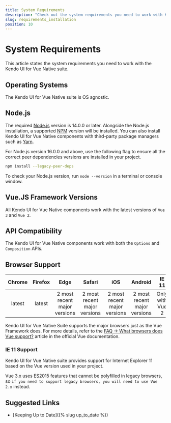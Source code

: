 ```yaml
---
title: System Requirements
description: "Check out the system requirements you need to work with Kendo UI for Vue Native suite."
slug: requirements_installation
position: 10
---
```


# System Requirements

This article states the system requirements you need to work with the Kendo UI for Vue Native suite.

## Operating Systems

The Kendo UI for Vue Native suite is OS agnostic.

## Node.js

The required [Node.js](https://nodejs.org/en/) version is 14.0.0 or later. Alongside the Node.js installation, a supported [NPM](https://www.npmjs.com/) version will be installed. You can also install Kendo UI for Vue Native components with third-party package managers such as [Yarn](https://yarnpkg.com/lang/en/).

For Node.js version 16.0.0 and above, use the following flag to ensure all the correct peer dependencies versions are installed in your project.

```sh
npm install --legacy-peer-deps
```

To check your Node.js version, run `node --version` in a terminal or console window.

## Vue.JS Framework Versions

All Kendo UI for Vue Native components work with the latest versions of `Vue 3` and `Vue 2`. 



## API Compatibility

The Kendo UI for Vue Native components work with both the `Options` and `Composition` APIs.

## Browser Support

| **Chrome** | **Firefox** |           **Edge**           |          **Safari**          |          **iOS**          |           **Android**          |    **IE 11**    |
|:----------:|:-----------:|:----------------------------:|:----------------------------:|:----------------------------:|:----------------------------:|:---------------:|
|   latest   |    latest   | 2 most recent major versions | 2 most recent major versions | 2 most recent major versions | 2 most recent major versions | Only with Vue 2 |

Kendo UI for Vue Native Suite supports the major browsers just as the Vue Framework does. For more details, refer to the [FAQ -> What browsers does Vue support?](https://vuejs.org/about/faq.html#what-browsers-does-vue-support) article in the official Vue documentation.

### IE 11 Support
Kendo UI for Vue Native suite provides support for Internet Explorer 11 based on the Vue version used in your project. 

Vue 3.x uses ES2015 features that cannot be polyfilled in legacy browsers, so `if you need to support legacy browsers, you will need to use Vue 2.x` instead.


## Suggested Links

* [Keeping Up to Date]({% slug up_to_date %})
